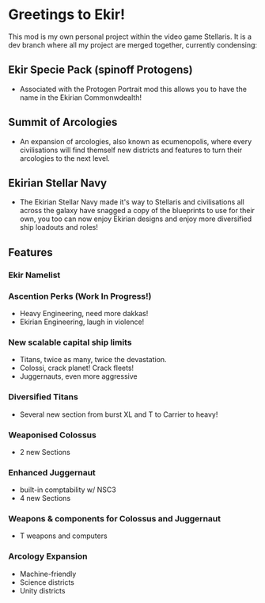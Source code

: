 # Greetings to Ekir!
This mod is my own personal project within the video game Stellaris.
It is a dev branch where all my project are merged together, currently condensing:
## Ekir Specie Pack (spinoff Protogens)
- Associated with the Protogen Portrait mod this allows you to have the name in the Ekirian Commonwdealth!
## Summit of Arcologies
- An expansion of arcologies, also known as ecumenopolis, where every civilisations will find themself new districts and features to turn their arcologies to the next level.
## Ekirian Stellar Navy
- The Ekirian Stellar Navy made it's way to Stellaris and civilisations all across the galaxy have snagged a copy of the blueprints to use for their own, you too can now enjoy Ekirian designs and enjoy more diversified ship loadouts and roles!
## Features
### Ekir Namelist
### Ascention Perks (Work In Progress!)
+ Heavy Engineering, need more dakkas!
+ Ekirian Engineering, laugh in violence!
### New scalable capital ship limits
+ Titans, twice as many, twice the devastation.
+ Colossi, crack planet! Crack fleets!
+ Juggernauts, even more aggressive
### Diversified Titans
+ Several new section from burst XL and T to Carrier to heavy!
### Weaponised Colossus
+ 2 new Sections
### Enhanced Juggernaut
+ built-in comptability w/ NSC3
+ 4 new Sections
### Weapons & components for Colossus and Juggernaut
+ T weapons and computers
### Arcology Expansion
+ Machine-friendly
+ Science districts
+ Unity districts